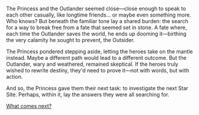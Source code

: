 <!-- title: The Next Step -->

The Princess and the Outlander seemed close—close enough to speak to each other casually, like longtime friends... or maybe even something more. Who knows? But beneath the familiar tone lay a shared burden: the search for a way to break free from a fate that seemed set in stone. A fate where, each time the Outlander saves the world, he ends up dooming it—birthing the very calamity he sought to prevent, the Outsider.

The Princess pondered stepping aside, letting the heroes take on the mantle instead. Maybe a different path would lead to a different outcome. But the Outlander, wary and weathered, remained skeptical. If the heroes truly wished to rewrite destiny, they'd need to prove it—not with words, but with action.

And so, the Princess gave them their next task: to investigate the next Star Site. Perhaps, within it, lay the answers they were all searching for.

[What comes next?](#embed:https://www.youtube.com/live/uX0rZYSrb4Q?si=UABlcxchRxHiGh_d&t=7144)
